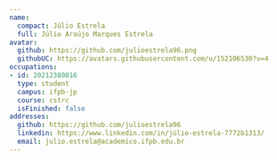 ```yaml
---
name:
  compact: Júlio Estrela
  full: Júlio Araújo Marques Estrela
avatar:
  github: https://github.com/julioestrela96.png
  githubUC: https://avatars.githubusercontent.com/u/152106530?v=4
occupations:
- id: 20212380016
  type: student
  campus: ifpb-jp
  course: cstrc
  isFinished: false
addresses:
  github: https://github.com/julioestrela96
  linkedin: https://www.linkedin.com/in/júlio-estrela-7772b1313/
  email: julio.estrela@academico.ifpb.edu.br
---
```

